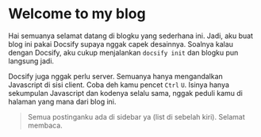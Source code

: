 # Welcome to my blog

Hai semuanya selamat datang di blogku yang sederhana ini. Jadi, aku buat blog ini pakai Docsify supaya nggak capek desainnya. Soalnya kalau dengan Docsify, aku cukup menjalankan `docsify init` dan blogku pun langsung jadi.

Docsify juga nggak perlu server. Semuanya hanya mengandalkan Javascript di sisi client. Coba deh kamu pencet `Ctrl` `U`. Isinya hanya sekumpulan Javascript dan kodenya selalu sama, nggak peduli kamu di halaman yang mana dari blog ini.

> Semua postinganku ada di sidebar ya (list di sebelah kiri). Selamat membaca.